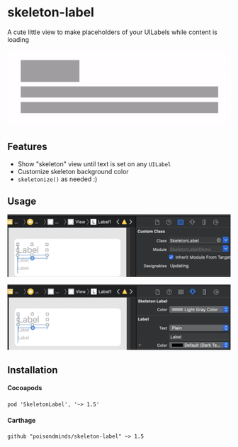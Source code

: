 # skeleton-label
A cute little view to make placeholders of your UILabels while content is loading

![Demo Animation](Assets/demo.gif)

## Features
* Show "skeleton" view until text is set on any `UILabel`
* Customize skeleton background color
* `skeletonize()` as needed :)

## Usage
![Usage Identity](Assets/usage_identity.png)

![Demo Animation](Assets/usage_attributes.png)


## Installation

#### Cocoapods

`pod 'SkeletonLabel', '~> 1.5'`

#### Carthage

`github "poisondminds/skeleton-label" ~> 1.5`
